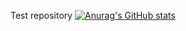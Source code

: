 Test repository
[![Anurag's GitHub stats](https://github-readme-stats.vercel.app/api?username=sasa)](https://github.com/anuraghazra/github-readme-stats)

